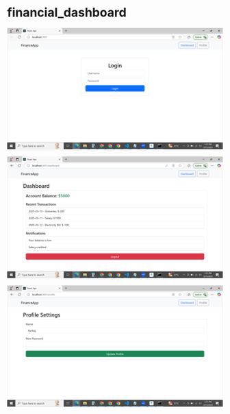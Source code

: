 # financial_dashboard

![alt text](https://github.com/olive-green/financial_dashboard/blob/main/Screenshot%20(15).png?raw=true)

![alt text](https://github.com/olive-green/financial_dashboard/blob/main/Screenshot%20(16).png?raw=true)

![alt text](https://github.com/olive-green/financial_dashboard/blob/main/Screenshot%20(17).png?raw=true)
